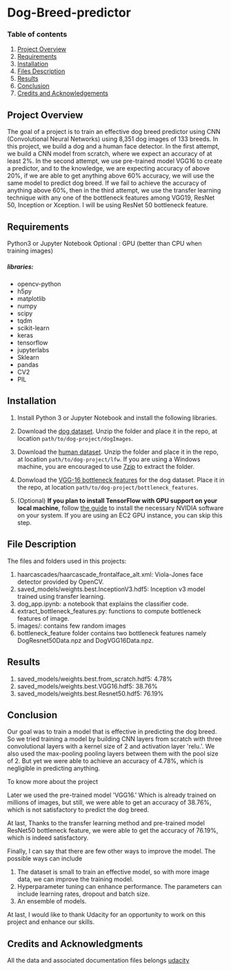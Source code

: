 # Dog-Breed-predictor

### Table of contents
1. [Project Overview](#Overview)
2. [Requirements](#req)
3. [Installation](#install)
4. [Files Description](#file)
5. [Results](#results)
6. [Conclusion](#conclusion)
6. [Credits and Acknowledgements](#ack)

## Project Overview <a name="Overview"></a>
The goal of a project is to train an effective dog breed predictor using CNN (Convolutional Neural Networks) using 8,351 dog images of 133 breeds. In this project, we build a dog and a human face detector. 
In the first attempt, we build a CNN model from scratch, where we expect an accuracy of at least 2%.
In the second attempt, we use pre-trained model VGG16 to create a predictor, and to the knowledge, we are expecting accuracy of above 20%, if we are able to get anything above 60% accuracy, we will use the same model to predict dog breed.
If we fail to achieve the accuracy of anything above 60%, then in the third attempt, we use the transfer learning technique with any one of the bottleneck features among VGG19, ResNet 50, Inception or Xception. I will be using ResNet 50 bottleneck feature.

## Requirements <a name="req"></a>
Python3 or Jupyter Notebook 
Optional : GPU (better than CPU when training images)
##### libraries: 
* opencv-python
* h5py
* matplotlib
* numpy
* scipy
* tqdm
* scikit-learn
* keras
* tensorflow
* jupyterlabs
* Sklearn
* pandas
* CV2
* PIL

## Installation <a name="install"></a>
1. Install Python 3 or Jupyter Notebook and install the following libraries.
2. Download the [dog dataset](https://s3-us-west-1.amazonaws.com/udacity-aind/dog-prooject/dogImages.zip).  Unzip the folder and place it in the repo, at location `path/to/dog-project/dogImages`. 

3. Download the [human dataset](https://s3-us-west-1.amazonaws.com/udacity-aind/dog-project/lfw.zip).  Unzip the folder and place it in the repo, at location `path/to/dog-project/lfw`.  If you are using a Windows machine, you are encouraged to use [7zip](http://www.7-zip.org/) to extract the folder. 

4. Donwload the [VGG-16 bottleneck features](https://s3-us-west-1.amazonaws.com/udacity-aind/dog-project/DogVGG16Data.npz) for the dog dataset.  Place it in the repo, at location `path/to/dog-project/bottleneck_features`.

5. (Optional) __If you plan to install TensorFlow with GPU support on your local machine__, follow [the guide](https://www.tensorflow.org/install/) to install the necessary NVIDIA software on your system.  If you are using an EC2 GPU instance, you can skip this step.

## File Description <a name="file"></a>
The files and folders used in this projects:
1. haarcascades/haarcascade_frontalface_alt.xml: Viola-Jones face detector provided by OpenCV.
2. saved_models/weights.best.InceptionV3.hdf5: Inception v3 model trained using transfer learning.
3. dog_app.ipynb: a notebook that explains the classifier code.
4. extract_bottleneck_features.py: functions to compute bottleneck features of image.
5. images/: contains few random images
6. bottleneck_feature folder contains two bottleneck features namely DogResnet50Data.npz and DogVGG16Data.npz.

## Results <a name="results"></a>
1. saved_models/weights.best.from_scratch.hdf5: 4.78%
2. saved_models/weights.best.VGG16.hdf5: 38.76%
3. saved_models/weights.best.Resnet50.hdf5: 76.19%

## Conclusion <a name="conclusion"></a>
Our goal was to train a model that is effective in predicting the dog breed. So we tried training a model by building CNN layers from scratch with three convolutional layers with a kernel size of 2 and activation layer 'relu.'. We also used the max-pooling pooling layers between them with the pool size of 2. But yet we were able to achieve an accuracy of 4.78%, which is negligible in predicting anything.

To know more about the project 

Later we used the pre-trained model 'VGG16.' Which is already trained on millions of images, but still, we were able to get an accuracy of 38.76%, which is not satisfactory to predict the dog breed.

At last, Thanks to the transfer learning method and pre-trained model ResNet50 bottleneck feature, we were able to get the accuracy of 76.19%, which is indeed satisfactory.

Finally, I can say that there are few other ways to improve the model. The possible ways can include 
1. The dataset is small to train an effective model, so with more image data, we can improve the training model.
2. Hyperparameter tuning can enhance performance. The parameters can include learning rates, dropout and batch size.
3. An ensemble of models.

At last, I would like to thank Udacity for an opportunity to work on this project and enhance our skills.

## Credits and Acknowledgments <a name="ack"></a>
All the data and associated documentation files belongs [udacity](https://www.udacity.com/)
